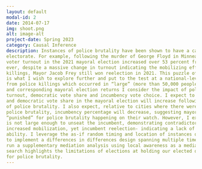 ```yaml
---
layout: default
modal-id: 2
date: 2014-07-17
img: shoot.png
alt: image-alt
project-date: Spring 2023
category: Causal Inference
description: Instances of police brutality have been shown to have a catalyzing effect on the
electorate. For example, following the murder of George Floyd in Minneapolis in 2020
voter turnout in the 2021 mayoral election increased over 53 percent from 2017. How-
ever, despite a massive change in turnout indicating the mobilizing effect of police
killings, Mayor Jacob Frey still won reelection in 2021. This puzzle of accountability
is what I wish to explore further and put to the test at a national-level. Using data
from police killings which occurred in “large” (more than 50,000 people) cities from 2014-2022
and corresponding mayoral election returns I consider the impact of police brutality on
turnout, democratic vote share and incumbency vote choice. I expect to find turnout
and democratic vote share in the mayoral election will increase following instances
of police brutality. I also expect, relative to cities where there were no instances of
police brutality, incumbency percentage will decrease, suggesting mayors are being
“punished” for police brutality happening on their watch. However, I expect this effect
is not large enough to unseat the incumbent, demonstrating contradictory outcomes;
increased mobilization, yet incumbent reelection- indicating a lack of mayoral account-
ability. I leverage the as-if random timing and location of instances of police brutality
to implement a differences in differences design spanning multiple time periods. I also
run a supplementary mediation analysis using local awareness as a mediator. This re-
search highlights the limitations of elections at holding our elected officials accountable
for police brutality.
---
```

